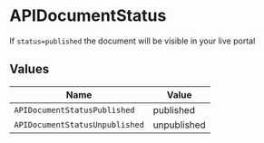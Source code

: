 # APIDocumentStatus

If `status=published` the document will be visible in your live portal


## Values

| Name                           | Value                          |
| ------------------------------ | ------------------------------ |
| `APIDocumentStatusPublished`   | published                      |
| `APIDocumentStatusUnpublished` | unpublished                    |